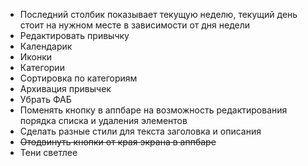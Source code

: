 * Последний столбик показывает текущую неделю, текущий день стоит на нужном месте в зависимости от дня недели
* Редактировать привычку
* Календарик
* Иконки
* Категории
* Сортировка по категориям
* Архивация привычек
* Убрать ФАБ
* Поменять кнопку в аппбаре на возможность редактирования порядка списка и удаления элементов
* Сделать разные стили для текста заголовка и описания
* ~~Отодвинуть кнопки от края экрана в аппбаре~~
* Тени светлее
